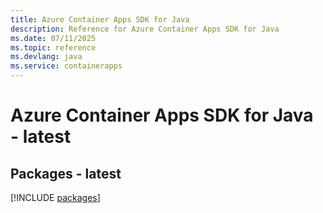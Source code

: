 ```yaml
---
title: Azure Container Apps SDK for Java
description: Reference for Azure Container Apps SDK for Java
ms.date: 07/11/2025
ms.topic: reference
ms.devlang: java
ms.service: containerapps
---
```

# Azure Container Apps SDK for Java - latest
## Packages - latest
[!INCLUDE [packages](container-apps-index.md)]